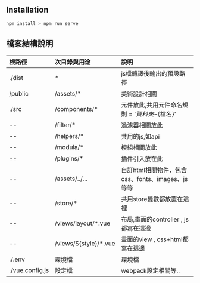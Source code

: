 ## Installation

 

```bash
npm install > npm run serve
```
## 檔案結構說明

根路徑           |    次目錄與用途       |    說明
:---            |   :---              |   :---
./dist          |   *           |   js檔轉譯後輸出的預設路徑
/public         |   /assets/*         | 美術設計相關
./src           |   /components/*   |   元件放此,共用元件命名規則 = '${資料夾}-${檔名}'
--               |   /filter/*    |   過濾器相關放此
--               |   /helpers/*    |   共用的js,如api
--               |   /modula/*   |   模組相關放此
--               |   /plugins/*   |   插件引入放在此
--               |   /assets/../...    |   自訂html相關物件，包含css、fonts、images、js等等
--               |   /store/*       |   共用store變數都放置在這裡
--               |   /views/layout/*.vue   |   布局,畫面的controller , js都寫在這邊
--               |   /views/${style}/*.vue    |   畫面的view , css+html都寫在這邊
./.env          |   環境檔           |   環境檔
./vue.config.js |   設定檔    |   webpack設定相關等..

